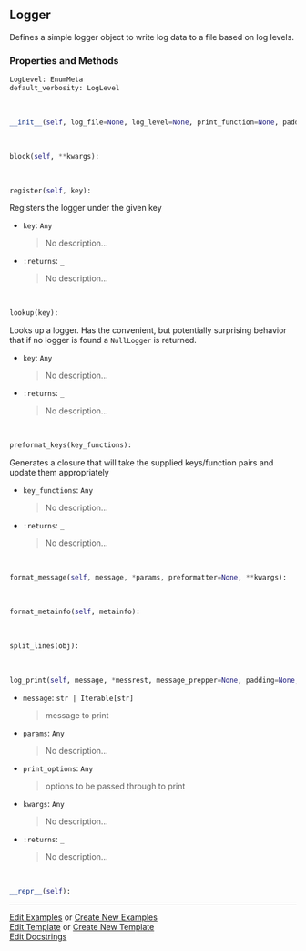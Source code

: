 ## <a id="McUtils.Scaffolding.Logging.Logger">Logger</a>
Defines a simple logger object to write log data to a file based on log levels.

### Properties and Methods
```python
LogLevel: EnumMeta
default_verbosity: LogLevel
```
<a id="McUtils.Scaffolding.Logging.Logger.__init__" class="docs-object-method">&nbsp;</a>
```python
__init__(self, log_file=None, log_level=None, print_function=None, padding='', newline='\n'): 
```

<a id="McUtils.Scaffolding.Logging.Logger.block" class="docs-object-method">&nbsp;</a>
```python
block(self, **kwargs): 
```

<a id="McUtils.Scaffolding.Logging.Logger.register" class="docs-object-method">&nbsp;</a>
```python
register(self, key): 
```
Registers the logger under the given key
- `key`: `Any`
    >No description...
- `:returns`: `_`
    >No description...

<a id="McUtils.Scaffolding.Logging.Logger.lookup" class="docs-object-method">&nbsp;</a>
```python
lookup(key): 
```
Looks up a logger. Has the convenient, but potentially surprising
        behavior that if no logger is found a `NullLogger` is returned.
- `key`: `Any`
    >No description...
- `:returns`: `_`
    >No description...

<a id="McUtils.Scaffolding.Logging.Logger.preformat_keys" class="docs-object-method">&nbsp;</a>
```python
preformat_keys(key_functions): 
```
Generates a closure that will take the supplied
        keys/function pairs and update them appropriately
- `key_functions`: `Any`
    >No description...
- `:returns`: `_`
    >No description...

<a id="McUtils.Scaffolding.Logging.Logger.format_message" class="docs-object-method">&nbsp;</a>
```python
format_message(self, message, *params, preformatter=None, **kwargs): 
```

<a id="McUtils.Scaffolding.Logging.Logger.format_metainfo" class="docs-object-method">&nbsp;</a>
```python
format_metainfo(self, metainfo): 
```

<a id="McUtils.Scaffolding.Logging.Logger.split_lines" class="docs-object-method">&nbsp;</a>
```python
split_lines(obj): 
```

<a id="McUtils.Scaffolding.Logging.Logger.log_print" class="docs-object-method">&nbsp;</a>
```python
log_print(self, message, *messrest, message_prepper=None, padding=None, newline=None, log_level=None, metainfo=None, print_function=None, print_options=None, sep=None, end=None, file=None, flush=None, preformatter=None, **kwargs): 
```

- `message`: `str | Iterable[str]`
    >message to print
- `params`: `Any`
    >No description...
- `print_options`: `Any`
    >options to be passed through to print
- `kwargs`: `Any`
    >No description...
- `:returns`: `_`
    >No description...

<a id="McUtils.Scaffolding.Logging.Logger.__repr__" class="docs-object-method">&nbsp;</a>
```python
__repr__(self): 
```





___

[Edit Examples](https://github.com/McCoyGroup/McUtils/edit/edit/ci/examples/ci/docs/McUtils/Scaffolding/Logging/Logger.md) or 
[Create New Examples](https://github.com/McCoyGroup/McUtils/new/edit/?filename=ci/examples/ci/docs/McUtils/Scaffolding/Logging/Logger.md) <br/>
[Edit Template](https://github.com/McCoyGroup/McUtils/edit/edit/ci/docs/ci/docs/McUtils/Scaffolding/Logging/Logger.md) or 
[Create New Template](https://github.com/McCoyGroup/McUtils/new/edit/?filename=ci/docs/templates/ci/docs/McUtils/Scaffolding/Logging/Logger.md) <br/>
[Edit Docstrings](https://github.com/McCoyGroup/McUtils/edit/edit/McUtils/Scaffolding/Logging.py?message=Update%20Docs)
